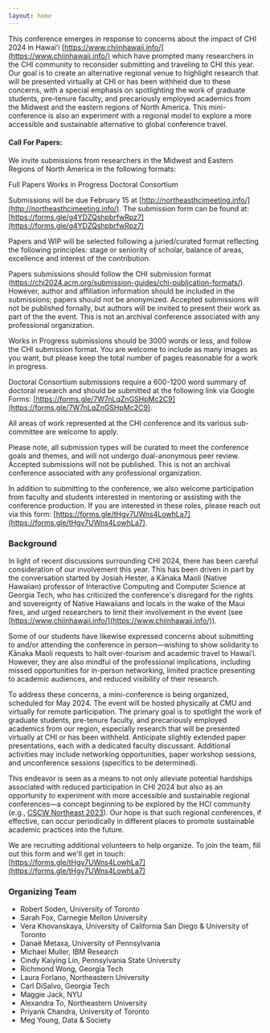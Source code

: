 ```yaml
---
layout: home
---
```


This conference emerges in response to concerns about the impact of CHI 2024 in Hawaiʻi [https://www.chiinhawaii.info/](https://www.chiinhawaii.info/) which have prompted many researchers in the CHI community to reconsider submitting and traveling to CHI this year. Our goal is to create an alternative regional venue to highlight research that will be presented virtually at CHI or has been withheld due to these concerns, with a special emphasis on spotlighting the work of graduate students, pre-tenure faculty, and precariously employed academics from the Midwest and the eastern regions of North America. This mini-conference is also an experiment with a regional model to explore a  more accessible and sustainable alternative to global conference travel.

#### Call For Papers:

We invite submissions from researchers in the Midwest and Eastern Regions of North America in the following formats:

Full Papers
Works in Progress
Doctoral Consortium 

Submissions will be due February 15 at [http://northeasthcimeeting.info/](http://northeasthcimeeting.info/). The submission form can be found at: [https://forms.gle/g4YDZQshpbrfwRpz7](https://forms.gle/g4YDZQshpbrfwRpz7) 

Papers and WIP will be selected following a juried/curated format reflecting the following principles: stage or seniority of scholar, balance of areas, excellence and interest of the contribution. 

Papers submissions should follow the CHI submission format (https://chi2024.acm.org/submission-guides/chi-publication-formats/). However, author and affiliation information should be included in the submissions; papers should not be anonymized. 
Accepted submissions will not be published fornally, but authors will be invited to present their work as part of the the event. This is not an archival conference associated with any professional organization.

Works in Progress submissions should be 3000 words or less, and follow the CHI submission format.  You are welcome to include as many images as you want, but please keep the total number of pages reasonable for a work in progress.

Doctoral Consortium submissions require a 600-1200 word summary of doctoral research and should be submitted at the following link via Google Forms: [https://forms.gle/7W7nLqZnGSHpMc2C9](https://forms.gle/7W7nLqZnGSHpMc2C9). 

All areas of work represented at the CHI conference and its various sub-committee are welcome to apply. 

Please note, all submission types will be curated to meet the conference goals and themes, and will not undergo dual-anonymous peer review. Accepted submissions will not be published. This is not an archival conference associated with any professional organization. 

In addition to submitting to the conference, we also welcome participation from faculty and students interested in mentoring or assisting with the conference production. If you are interested in these roles, please reach out via this form: [https://forms.gle/tHgv7UWns4LowhLa7](https://forms.gle/tHgv7UWns4LowhLa7). 

### Background

In light of recent discussions surrounding CHI 2024, there has been careful consideration of our involvement this year. This has been driven in part by the conversation started by Josiah Hester, a Kānaka Maoli (Native Hawaiian) professor of Interactive Computing and Computer Science at Georgia Tech, who has criticized the conference's disregard for the rights and sovereignty of Native Hawaiians and locals in the wake of the Maui fires, and urged researchers to limit their involvement in the event (see [https://www.chiinhawaii.info/](https://www.chiinhawaii.info/)). 

Some of our students have likewise expressed concerns about submitting to and/or attending the conference in person—wishing to show solidarity to Kānaka Maoli requests to halt over-tourism and academic travel to Hawai’i. However, they are also mindful of the professional implications, including missed opportunities for in-person networking, limited practice presenting to academic audiences, and reduced visibility of their research.

To address these concerns, a mini-conference is being organized, scheduled for May 2024. The event will be hosted physically at CMU and virtually for remote participation. The primary goal is to spotlight the work of graduate students, pre-tenure faculty, and precariously employed academics from our region, especially research that will be presented virtually at CHI or has been withheld. Anticipate slightly extended paper presentations, each with a dedicated faculty discussant. Additional activities may include networking opportunities, paper workshop sessions, and unconference sessions (specifics to be determined).

This endeavor is seen as a means to not only alleviate potential hardships associated with reduced participation in CHI 2024 but also as an opportunity to experiment with more accessible and sustainable regional conferences—a concept beginning to be explored by the HCI community (e.g., [CSCW Northeast 2023](https://hci.princeton.edu/cscw-northeast/)). Our hope is that such regional conferences, if effective, can occur periodically in different places to promote sustainable academic practices into the future.

We are recruiting additional volunteers to help organize. To join the team, fill out this form and we'll get in touch: [https://forms.gle/tHgv7UWns4LowhLa7](https://forms.gle/tHgv7UWns4LowhLa7) 

### Organizing Team

- Robert Soden, University of Toronto
- Sarah Fox, Carnegie Mellon University
- Vera Khovanskaya, University of California San Diego & University of Toronto
- Danaë Metaxa, University of Pennsylvania
- Michael Muller, IBM Research
- Cindy Kaiying Lin, Pennsylvania State University
- Richmond Wong, Georgia Tech
- Laura Forlano, Northeastern University
- Carl DiSalvo, Georgia Tech
- Maggie Jack, NYU
- Alexandra To, Northeastern University
- Priyank Chandra, University of Toronto
- Meg Young, Data & Society

